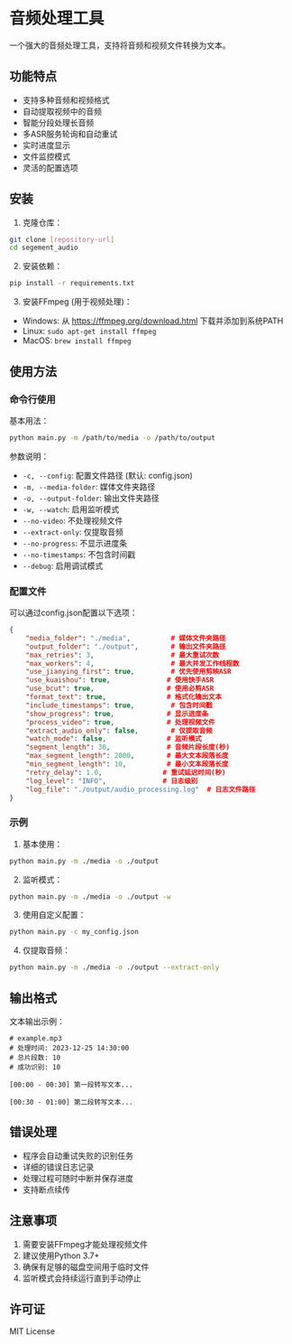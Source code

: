 # 音频处理工具

一个强大的音频处理工具，支持将音频和视频文件转换为文本。

## 功能特点

- 支持多种音频和视频格式
- 自动提取视频中的音频
- 智能分段处理长音频
- 多ASR服务轮询和自动重试
- 实时进度显示
- 文件监控模式
- 灵活的配置选项

## 安装

1. 克隆仓库：
```bash
git clone [repository-url]
cd segement_audio
```

2. 安装依赖：
```bash
pip install -r requirements.txt
```

3. 安装FFmpeg (用于视频处理)：
- Windows: 从 https://ffmpeg.org/download.html 下载并添加到系统PATH
- Linux: `sudo apt-get install ffmpeg`
- MacOS: `brew install ffmpeg`

## 使用方法

### 命令行使用

基本用法：
```bash
python main.py -m /path/to/media -o /path/to/output
```

参数说明：
- `-c, --config`: 配置文件路径 (默认: config.json)
- `-m, --media-folder`: 媒体文件夹路径
- `-o, --output-folder`: 输出文件夹路径
- `-w, --watch`: 启用监听模式
- `--no-video`: 不处理视频文件
- `--extract-only`: 仅提取音频
- `--no-progress`: 不显示进度条
- `--no-timestamps`: 不包含时间戳
- `--debug`: 启用调试模式

### 配置文件

可以通过config.json配置以下选项：

```json
{
    "media_folder": "./media",          # 媒体文件夹路径
    "output_folder": "./output",        # 输出文件夹路径
    "max_retries": 3,                   # 最大重试次数
    "max_workers": 4,                   # 最大并发工作线程数
    "use_jianying_first": true,         # 优先使用剪映ASR
    "use_kuaishou": true,              # 使用快手ASR
    "use_bcut": true,                  # 使用必剪ASR
    "format_text": true,               # 格式化输出文本
    "include_timestamps": true,         # 包含时间戳
    "show_progress": true,             # 显示进度条
    "process_video": true,             # 处理视频文件
    "extract_audio_only": false,        # 仅提取音频
    "watch_mode": false,               # 监听模式
    "segment_length": 30,              # 音频片段长度(秒)
    "max_segment_length": 2000,        # 最大文本段落长度
    "min_segment_length": 10,          # 最小文本段落长度
    "retry_delay": 1.0,               # 重试延迟时间(秒)
    "log_level": "INFO",              # 日志级别
    "log_file": "./output/audio_processing.log"  # 日志文件路径
}
```

### 示例

1. 基本使用：
```bash
python main.py -m ./media -o ./output
```

2. 监听模式：
```bash
python main.py -m ./media -o ./output -w
```

3. 使用自定义配置：
```bash
python main.py -c my_config.json
```

4. 仅提取音频：
```bash
python main.py -m ./media -o ./output --extract-only
```

## 输出格式

文本输出示例：
```
# example.mp3
# 处理时间: 2023-12-25 14:30:00
# 总片段数: 10
# 成功识别: 10

[00:00 - 00:30] 第一段转写文本...

[00:30 - 01:00] 第二段转写文本...
```

## 错误处理

- 程序会自动重试失败的识别任务
- 详细的错误日志记录
- 处理过程可随时中断并保存进度
- 支持断点续传

## 注意事项

1. 需要安装FFmpeg才能处理视频文件
2. 建议使用Python 3.7+
3. 确保有足够的磁盘空间用于临时文件
4. 监听模式会持续运行直到手动停止

## 许可证

MIT License
